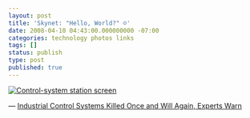 ```yaml
---
layout: post
title: 'Skynet: "Hello, World?" ☺'
date: 2008-04-10 04:43:00.000000000 -07:00
categories: technology photos links
tags: []
status: publish
type: post
published: true
---
```

[![Control-system station screen](http://www.wired.com/images_blogs/threatlevel/images/2008/04/09/picture1.gif)](http://www.wired.com/2008/04/industrial-cont/)

&mdash; [Industrial Control Systems Killed Once and Will Again, Experts Warn](http://www.wired.com/2008/04/industrial-cont/)
